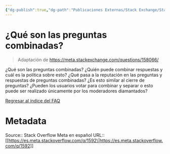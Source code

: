 ```yaml
---
{"dg-publish":true,"dg-path":"Publicaciones Externas/Stack Exchange/Stack Overflow en español/Stack Overflow en español Meta/es.meta.stackoverflow.com-1592.md","permalink":"/publicaciones-externas/stack-exchange/stack-overflow-en-espanol/stack-overflow-en-espanol-meta/es-meta-stackoverflow-com-1592/","title":"¿Qué son las preguntas combinadas?","hide":true,"noteIcon":"default","created":"2024-04-03T12:49:10.373-06:00","updated":"2024-04-05T16:44:00.113-06:00"}
---
```


# ¿Qué son las preguntas combinadas?

> Adaptación de  https://meta.stackexchange.com/questions/158066/ <!-- what-are-merged-questions -->

¿Qué son las preguntas combinadas? ¿Quién puede combinar respuestas y cuál es la política sobre esto? ¿Qué pasa a la reputación en las preguntas y respuestas de preguntas combinadas? ¿Es esto similar al cierre de preguntas? ¿Pueden los usuarios votar para combinar y separar o esto puede ser realizado únicamente por los moderadores diamantados?

[Regresar al índice del FAQ](https://es.meta.stackoverflow.com/q/1378/)

# Metadata
Source:: Stack Overflow Meta en español
URL:: [[https://es.meta.stackoverflow.com/q/1592\|https://es.meta.stackoverflow.com/q/1592]]

